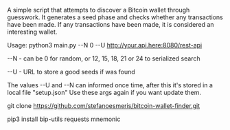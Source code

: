 A simple script that attempts to discover a Bitcoin wallet through guesswork.
It generates a seed phase and checks whether any transactions have been made.
If any transactions have been made, it is considered an interesting wallet.

Usage: python3 main.py --N 0 --U http://your.api.here:8080/rest-api

--N - can be 0 for random, or 12, 15, 18, 21 or 24 to serialized search

--U - URL to store a good seeds if was found

The values --U and --N can informed once time, after this it's stored in a local file "setup.json"
Use these args again if you want update them.

git clone https://github.com/stefanoesmeris/bitcoin-wallet-finder.git

pip3 install bip-utils requests mnemonic

